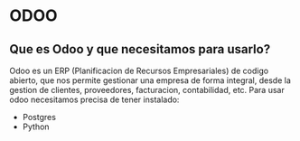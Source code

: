 # ODOO
## Que es Odoo y que necesitamos para usarlo?
Odoo es un ERP (Planificacion de Recursos Empresariales) de codigo abierto, que nos permite gestionar una empresa de forma integral, desde la gestion de clientes, proveedores, facturacion, contabilidad, etc.
Para usar odoo necesitamos precisa de tener instalado:
- Postgres
- Python
